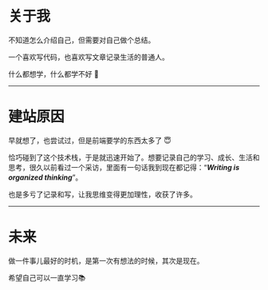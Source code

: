 # 关于我

不知道怎么介绍自己，但需要对自己做个总结。

一个喜欢写代码，也喜欢写文章记录生活的普通人。

什么都想学，什么都学不好 :rofl:

----------


# 建站原因

早就想了，也尝试过，但是前端要学的东西太多了 :innocent: 

恰巧碰到了这个技术栈，于是就迅速开始了。想要记录自己的学习、成长、生活和思考，很久以前看过一个采访，里面有一句话我到现在都记得：“**_Writing is organized thinking_**”。

也是多亏了记录和写，让我思维变得更加理性，收获了许多。

-------

# 未来

做一件事儿最好的时机，是第一次有想法的时候，其次是现在。

希望自己可以一直学习📚